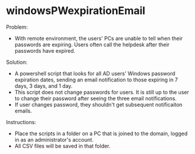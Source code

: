 # windowsPWexpirationEmail
Problem:
- With remote environment, the users' PCs are unable to tell when their passwords are expiring. Users often call the helpdesk after their passwords have expired.

Solution: 
- A powershell script that looks for all AD users' Windows password expiration dates, sending an email notification to those expiring in 7 days, 3 days, and 1 day. 
- This script does not change passwords for users. It is still up to the user to change their password after seeing the three email notifications. 
- If user changes password, they shouldn't get subsequent notificaiton emails.

Instructions:
- Place the scripts in a folder on a PC that is joined to the domain, logged in as an administrator's account.
- All CSV files will be saved in that folder. 

